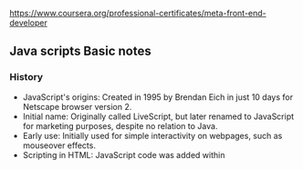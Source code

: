 https://www.coursera.org/professional-certificates/meta-front-end-developer

## Java scripts Basic notes
### History
- JavaScript's origins: Created in 1995 by Brendan Eich in just 10 days for Netscape browser version 2.
- Initial name: Originally called LiveScript, but later renamed to JavaScript for marketing purposes, despite no relation to Java.
- Early use: Initially used for simple interactivity on webpages, such as mouseover effects.
- Scripting in HTML: JavaScript code was added within <script> HTML elements on webpages.
- Growth of JavaScript: Evolved into a powerful language and is now one of the top three commonly used languages.
- ECMA's involvement: In 1996, Netscape partnered with ECMA to draft the JavaScript language specification, leading to the first edition of ECMAScript in 1997 (ECMA-262 standard).
- JavaScript as an implementation: It only exists as an implementation and requires a JavaScript engine to run.
- Traditional browser environment: JavaScript engines were primarily used within browsers to enhance internet usage.
- Interaction with JavaScript engine: Developers write JavaScript code to communicate with a JavaScript engine.
- Browser APIs: JavaScript engines offer ways to interact with other parts of the browser, known as Browser APIs.
- Node.js introduction (2009): Ryan Dahl created Node.js, allowing JavaScript to be used outside of the browser as a standalone program, on the command line, or as a server-side environment.
- JavaScript's ubiquity: JavaScript now runs in browsers, servers, and on various devices with JavaScript engine support.

### Comments in JavaScript

- Two types: Single-line comments and Multi-line comments.
- Syntax for single-line comments: // this is a comment!
- Syntax for multi-line comments:
arduino
Copy code
/*
this
is
a
multi-line
comment
*/
- Why Writing Comments is Empowering

- Allows you to express ideas about code.
- Can be added to existing code for future reference.
- Facilitates communication with team members.
- Can be used for explanations, questions, marking code as "to do" or "to improve," or for debugging.

### The Semi-colon in JavaScript
- Similar to a period in English, used to delimit parts of the code.
- Automatic Semi-Colon Insertion (ASI) can fill in missing semi-colons, making them somewhat optional.

### Using the Console in Developer Tools
- JavaScript can be executed in the browser's Developer Tools.
- Use Google Chrome for this course.
- Pressing SHIFT + ENTER allows typing multiple lines of code before running.
- Outputting a Greeting in the Console

- Use console.log("Hello, World"); to output "Hello, World" in the console.
- Can style the output using CSS with %c.
- Outputting Multiple Words in the Console

### Join multiple words (+)
- Join multiple words using + or use , to separate them in console.log().
- These points cover the main concepts discussed in the text. Remember to practice these concepts to solidify your understanding.

## VARIABLES
Efficient Moving Process Analogy:

- Sorting items
- Packing into boxes
- Labeling boxes
- Placing boxes in respective rooms
Programming and Data Types Analogy:

- Efficient coding = Knowing when/where to use data types
7 Primitive Data Types in JavaScript:
- String
- Number
- Boolean
- Null
- Undefined
- BigInt
- Symbol
- Strings and Numbers:
 
Example: E-commerce app for guitars
- Name, Description -> String
- Price -> Number
Understanding Data:

- All values collectively referred to as data
- Values need to be stored differently based on their nature
String vs. Number:

- Building a number is straightforward
- Building a string requires enclosing characters in quotes
Data Storage Capabilities:

- Number: Wide range, but limited by JavaScript's calculations
- String: Practically unlimited combinations of characters
App Example Data Types:

- Price -> Number
- Name, Description -> Strings (in double quotes)
Choosing Data Types:

- Strings for titles and descriptions
- Numbers for values to be calculated
Additional Data Types:

- Boolean: True or False (for decisions)
- Null: Represents absence of value
- Undefined: Refers to unassigned variable
ES6 Introduces New Data Types:

- BigInt: Accommodates a greater range of numbers than Number
- Symbol: Unique identifier (like serial numbers on boxes)
Final Note:

- Understanding when to use each data type is crucial for efficient coding. 
- Knowing the specific use cases of each data type will improve your coding skills.

## Operators
- Operators are used to perform operations on variables and values.
- They manipulate individual data items and return a result.
- Assignment operators are used for simple and complex calculations.
- They include addition (+), subtraction (-), division (/), and multiplication (*).
- Comparison operators compare values and return a logical value based on the comparison.
- Examples include greater than (>), less than (<), equal to (==), and not equal to (!=).
- Logical operators determine if something is true or false.
- Examples include AND (&&), OR (||), and NOT (!).
- Comments in JavaScript are used to specify which lines to ignore.
- They are crucial for code readability and documentation.
- True and false are special values used in JavaScript for logical comparisons.
- Double equals (==) is used for comparison, while a single equal (=) is used for assignment.
- Understanding operators is essential for programming in JavaScript.

### Number Operators
No brackets mean following standard mathematical operations.
- Addition (+)
- Subtraction (-)
- Multiplication (*)
- Division (/)
- Modulus (%)

### String literal
- double quote string ""
- single quote string ''
### Boolean data type
- <,>, ==, ===, !=
- true || false
- only compare value > 100 == "100" > true
- strict equal compare type and value > 100 === "100" > false
- concatenation operato > +=

### Operator assciatives
There are two kinds: 
- left-to-right associativity

- right-to-left associativity
- var num = 10; // the value on the right is assigned to the variable name on the left
- 5 > 4 > 3; // the 5 > 4 is evaluated first (to `true`), then true > 3 is evaluated to `false`, because the `true` value is coerced to `1`
